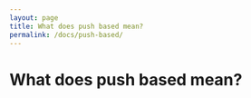 ```yaml
---
layout: page
title: What does push based mean?
permalink: /docs/push-based/
---
```


What does push based mean?
==========================